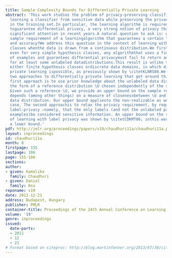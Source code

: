 ```yaml
---
title: Sample Complexity Bounds for Differentially Private Learning
abstract: 'This work studies the problem of privacy-preserving classification – namely,
  learning a classifier from sensitive data while preserving the privacy ofindividuals
  in the training set.In particular, the learning algorithm is required in this problem
  toguarantee differential privacy, a very strong notion of privacy that hasgained
  significant attention in recent years.A natural question to ask is: what is the
  sample requirement of a learningalgorithm that guarantees a certain level of privacy
  and accuracy?We address this question in the context of learning with infinite hypothesis
  classes whenthe data is drawn from a continuous distribution.We first show that
  even for very simple hypothesis classes, any algorithmthat uses a finite number
  of examples and guarantees differential privacymust fail to return an accurate classifier
  for at least some unlabeled datadistributions.This result is unlike the case with
  either finite hypothesis classes ordiscrete data domains, in which distribution-free
  private learning ispossible, as previously shown by \citetKLNRS08.We then consider
  two approaches to differentially private learning that get around this lower bound.The
  first approach is to use prior knowledge about the unlabeled data distribution in
  the form of a reference distribution \U chosen independently of the sensitive data.
  Given such a reference \U, we provide an upper bound on the sample requirement that
  depends (among other things) on a measure of closenessbetween \U and the unlabeled
  data distribution. Our upper bound appliesto the non-realizable as well as the realizable
  case. The second approachis to relax the privacy requirement, by requiring only
  label-privacy –namely, that the only labels (and not the unlabeled parts of the
  examples)be considered sensitive information. An upper bound on the samplerequirement
  of learning with label privacy was shown by \citetCDKMT06; inthis work, we show
  a lower bound.'
pdf: http://jmlr.org/proceedings/papers/v19/chaudhuri11a/chaudhuri11a.pdf
layout: inproceedings
id: chaudhuri11a
month: 0
firstpage: 155
lastpage: 186
page: 155-186
sections: 
author:
- given: Kamalika
  family: Chaudhuri
- given: Daniel
  family: Hsu
reponame: v19
date: 2011-12-21
address: Budapest, Hungary
publisher: PMLR
container-title: Proceedings of the 24th Annual Conference on Learning Theory
volume: '19'
genre: inproceedings
issued:
  date-parts:
  - 2011
  - 12
  - 21
# Format based on citeproc: http://blog.martinfenner.org/2013/07/30/citeproc-yaml-for-bibliographies/
---
```

